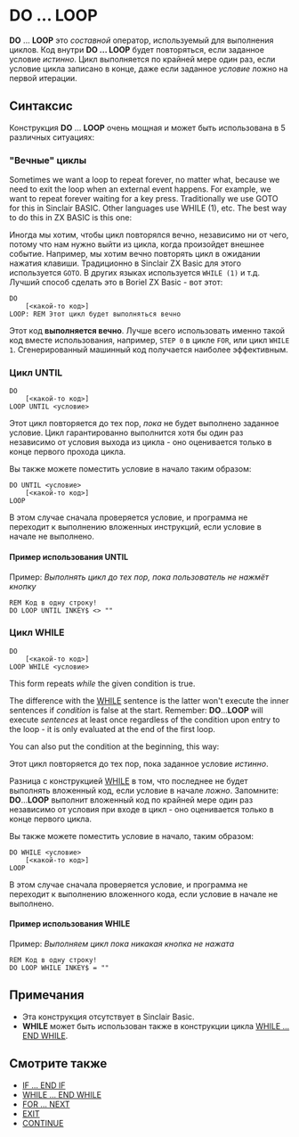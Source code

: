 # DO ... LOOP

**DO** ... **LOOP** это _составной_ оператор, используемый для выполнения циклов. Код внутри **DO ... LOOP** будет повторяться, если заданное условие _истинно_. Цикл выполняется по крайней мере один раз, если условие цикла записано в конце, даже если заданное _условие_ ложно на первой итерации.

## Синтаксис

Конструкция **DO** ... **LOOP** очень мощная и может быть использована в 5 различных ситуациях:

### "Вечные" циклы

Sometimes we want a loop to repeat forever, no matter what, because we need to exit the loop when an external event happens. For example, we want to repeat forever waiting for a key press. Traditionally we use GOTO for this in Sinclair BASIC. Other languages use WHILE (1), etc. The best way to do this in ZX BASIC is this one:

Иногда мы хотим, чтобы цикл повторялся вечно, независимо ни от чего, потому что нам нужно выйти из цикла, когда произойдет внешнее событие. Например, мы хотим вечно повторять цикл в ожидании нажатия клавиши. Традиционно в Sinclair ZX Basic для этого используется `GOTO`. В других языках используется `WHILE (1)` и т.д. Лучший способ сделать это в Boriel ZX Basic - вот этот:

```
DO
    [<какой-то код>]
LOOP: REM Этот цикл будет выполняться вечно
```

Этот код **выполняется вечно**. Лучше всего использовать именно такой код вместе использования, например, `STEP 0` в цикле `FOR`, или цикл `WHILE 1`. Сгенерированный машинный код получается наиболее эффективным.

### Цикл UNTIL

```
DO
    [<какой-то код>]
LOOP UNTIL <условие>
```

Этот цикл повторяется до тех пор, _пока_ не будет выполнено заданное условие. Цикл гарантированно выполнится хотя бы один раз независимо от условия выхода из цикла - оно оценивается только в конце первого прохода цикла.

Вы также можете поместить условие в начало таким образом:

```
DO UNTIL <условие>
    [<какой-то код>]
LOOP
```

В этом случае сначала проверяется условие, и программа не переходит к выполнению вложенных инструкций, если условие в начале не выполнено.

#### Пример использования UNTIL

Пример: _Выполнять цикл до тех пор, пока пользователь не нажмёт кнопку_

```
REM Код в одну строку!
DO LOOP UNTIL INKEY$ <> ""
```

### Цикл WHILE

```
DO
    [<какой-то код>]
LOOP WHILE <условие>
```

This form repeats _while_ the given condition is true.

The difference with the [WHILE](while) sentence is the latter won't execute the inner sentences if _condition_ is false at the start. Remember: **DO**...**LOOP** will execute _sentences_ at least once regardless of the condition upon entry to the loop - it is only evaluated at the end of the first loop.

You can also put the condition at the beginning, this way:

Этот цикл повторяется до тех пор, пока заданное условие _истинно_.

Разница с конструкцией [WHILE](while) в том, что последнее не будет выполнять вложенный код, если условие в начале _ложно_. Запомните: **DO**...**LOOP** выполнит вложенный код по крайней мере один раз независимо от условия при входе в цикл - оно оценивается только в конце первого цикла.

Вы также можете поместить условие в начало, таким образом:

```
DO WHILE <условие>
    [<какой-то код>]
LOOP
```

В этом случае сначала проверяется условие, и программа не переходит к выполнению вложенного кода, если условие в начале не выполнено.

#### Пример использования WHILE

Пример: _Выполняем цикл пока никакая кнопка не нажата_

```
REM Код в одну строку!
DO LOOP WHILE INKEY$ = ""
```

## Примечания

* Эта конструкция отсутствует в Sinclair Basic.
* **WHILE** может быть использован также в конструкции цикла [WHILE ... END WHILE](while).

## Смотрите также

* [IF ... END IF](if)
* [WHILE ... END WHILE](while)
* [FOR ... NEXT](for)
* [EXIT](exit)
* [CONTINUE](continue)
